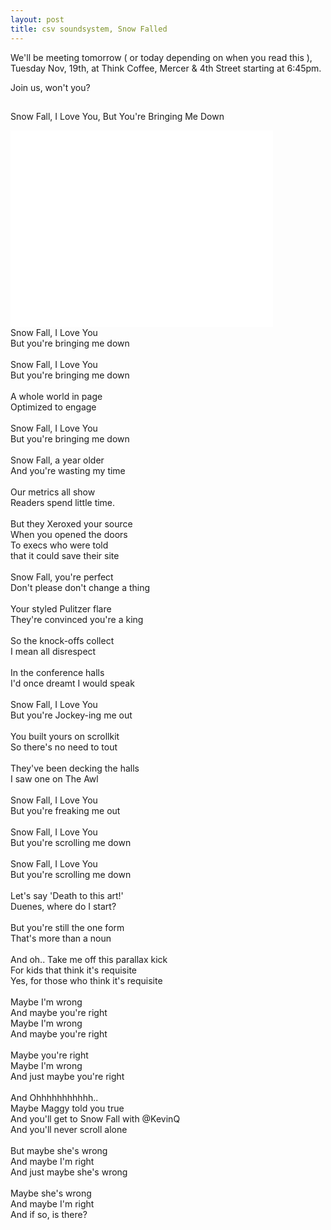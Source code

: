 ```yaml
---
layout: post
title: csv soundsystem, Snow Falled
---
```


We'll be meeting tomorrow ( or today depending on when you read this ), Tuesday Nov, 19th, at Think Coffee, Mercer & 4th Street starting at 6:45pm.

Join us, won't you?

##
Snow Fall, I Love You, But You're Bringing Me Down
<iframe width="420" height="315" src="//www.youtube.com/embed/-eohHwsplvY" frameborder="0" allowfullscreen></iframe>
<br/>
Snow Fall, I Love You<br/>
But you're bringing me down<br/>
<br/>
Snow Fall, I Love You<br/>
But you're bringing me down<br/>
<br/>
A whole world in page<br/>
Optimized to engage<br/>
<br/>
Snow Fall, I Love You<br/>
But you're bringing me down<br/>
<br/>
Snow Fall, a year older<br/>
And you're wasting my time<br/>
<br/>
Our metrics all show<br/>
Readers spend little time.<br/>
<br/>
But they Xeroxed your source<br/>
When you opened the doors<br/>
To execs who were told<br/>
that it could save their site<br/>
<br/>
Snow Fall, you're perfect<br/>
Don't please don't change a thing<br/>
<br/>
Your styled Pulitzer flare<br/>
They're convinced you're a king<br/>
<br/>
So the knock-offs collect<br/>
I mean all disrespect<br/>
<br/>
In the conference halls<br/>
I'd once dreamt I would speak<br/>
<br/>
Snow Fall, I Love You<br/>
But you're Jockey-ing me out<br/>
<br/>
You built yours on scrollkit<br/>
So there's no need to tout<br/>
<br/>
They've been decking the halls<br/>
I saw one on The Awl<br/>
<br/>
Snow Fall, I Love You<br/>
But you're freaking me out<br/>
<br/>
Snow Fall, I Love You<br/>
But you're scrolling me down<br/>
<br/>
Snow Fall, I Love You<br/>
But you're scrolling me down<br/>
<br/>
Let's say 'Death to this art!'<br/>
Duenes, where do I start?<br/>
<br/>
But you're still the one form<br/>
That's more than a noun<br/>
<br/>
And oh.. Take me off this parallax kick<br/>
For kids that think it's requisite<br/>
Yes, for those who think it's requisite<br/>
<br/>
Maybe I'm wrong<br/>
And maybe you're right<br/>
Maybe I'm wrong<br/>
And maybe you're right<br/>
<br/>
Maybe you're right<br/>
Maybe I'm wrong<br/>
And just maybe you're right<br/>
<br/>
And Ohhhhhhhhhhh..<br/>
Maybe Maggy told you true<br/>
And you'll get to Snow Fall with @KevinQ<br/>
And you'll never scroll alone<br/>
<br/>
But maybe she's wrong<br/>
And maybe I'm right<br/>
And just maybe she's wrong<br/>
<br/>
Maybe she's wrong<br/>
And maybe I'm right<br/>
And if so, is there?<br/>
